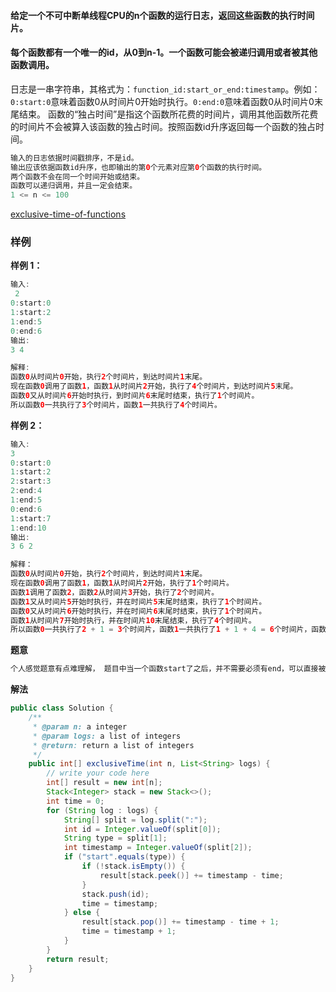 #### 给定一个不可中断单线程CPU的n个函数的运行日志，返回这些函数的执行时间片。

#### 每个函数都有一个唯一的id，从0到n-1。一个函数可能会被递归调用或者被其他函数调用。
日志是一串字符串，其格式为：`function_id:start_or_end:timestamp`。例如：`0:start:0`意味着函数0从时间片0开始时执行。`0:end:0`意味着函数0从时间片0末尾结束。
函数的“独占时间”是指这个函数所花费的时间片，调用其他函数所花费的时间片不会被算入该函数的独占时间。按照函数id升序返回每一个函数的独占时间。



```java
输入的日志依据时间戳排序，不是id。
输出应该依据函数id升序，也即输出的第0个元素对应第0个函数的执行时间。
两个函数不会在同一个时间开始或结束。
函数可以递归调用，并且一定会结束。
1 <= n <= 100
```



[exclusive-time-of-functions](https://www.lintcode.com/problem/exclusive-time-of-functions/description)



### **样例**

**样例 1：**

```java
输入:
 2
0:start:0
1:start:2
1:end:5
0:end:6
输出:
3 4

解释:
函数0从时间片0开始，执行2个时间片，到达时间片1末尾。
现在函数0调用了函数1，函数1从时间片2开始，执行了4个时间片，到达时间片5末尾。
函数0又从时间片6开始时执行，到时间片6末尾时结束，执行了1个时间片。
所以函数0一共执行了3个时间片，函数1一共执行了4个时间片。
```

**样例 2：**

```java
输入:
3
0:start:0
1:start:2
2:start:3
2:end:4
1:end:5
0:end:6
1:start:7
1:end:10
输出:
3 6 2

解释：
函数0从时间片0开始，执行2个时间片，到达时间片1末尾。
现在函数0调用了函数1，函数1从时间片2开始，执行了1个时间片。
函数1调用了函数2，函数2从时间片3开始，执行了2个时间片。
函数1又从时间片5开始时执行，并在时间片5末尾时结束，执行了1个时间片。
函数0又从时间片6开始时执行，并在时间片6末尾时结束，执行了1个时间片。
函数1从时间片7开始时执行，并在时间片10末尾结束，执行了4个时间片。
所以函数0一共执行了2 + 1 = 3个时间片，函数1一共执行了1 + 1 + 4 = 6个时间片，函数2一共执行了 2 个时间片。
```





**题意**

```java
个人感觉题意有点难理解， 题目中当一个函数start了之后，并不需要必须有end，可以直接被另一个程序start的时候强行关闭。而且，在某个时间点上调用end时，也不需要前面非得调用start，可以直接在某个时间点来个end，这样也算执行了1秒，这样我们可以利用栈的思想，后进先出。栈的思想
```





**解法**

```java
public class Solution {
    /**
     * @param n: a integer
     * @param logs: a list of integers
     * @return: return a list of integers
     */
    public int[] exclusiveTime(int n, List<String> logs) {
        // write your code here
        int[] result = new int[n];
        Stack<Integer> stack = new Stack<>();
        int time = 0;
        for (String log : logs) {
            String[] split = log.split(":");
            int id = Integer.valueOf(split[0]);
            String type = split[1];
            int timestamp = Integer.valueOf(split[2]);
            if ("start".equals(type)) {
                if (!stack.isEmpty()) {
                    result[stack.peek()] += timestamp - time;
                }
                stack.push(id);
                time = timestamp;
            } else {
                result[stack.pop()] += timestamp - time + 1;
                time = timestamp + 1;
            }
        }
        return result;
    }
}
```



